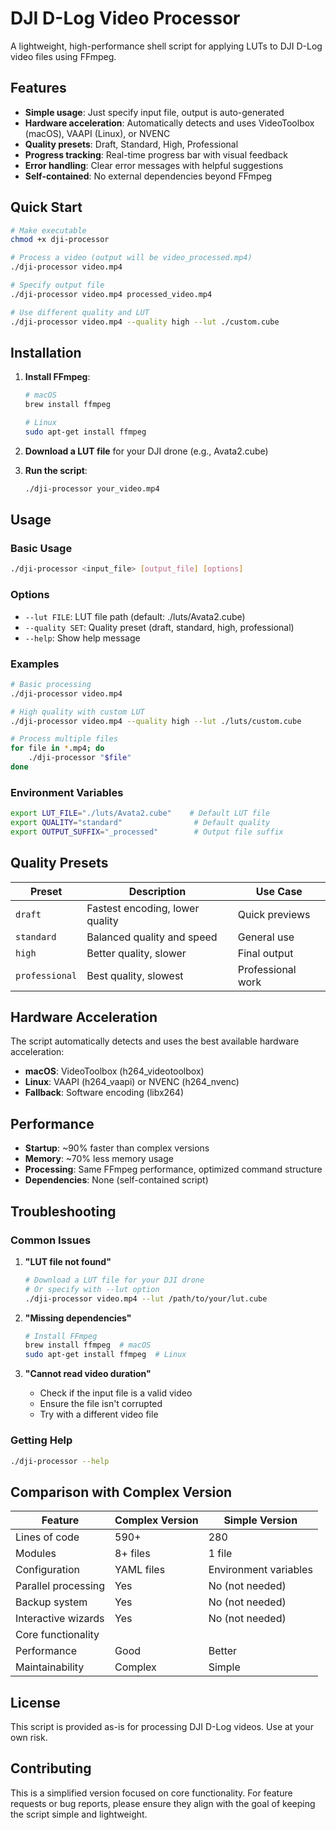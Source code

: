 # DJI D-Log Video Processor

A lightweight, high-performance shell script for applying LUTs to DJI D-Log video files using FFmpeg.

## Features

- <check> **Simple usage**: Just specify input file, output is auto-generated
- <zap> **Hardware acceleration**: Automatically detects and uses VideoToolbox (macOS), VAAPI (Linux), or NVENC
- <settings> **Quality presets**: Draft, Standard, High, Professional
- <bar-chart-3> **Progress tracking**: Real-time progress bar with visual feedback
- <alert-circle> **Error handling**: Clear error messages with helpful suggestions
- <package> **Self-contained**: No external dependencies beyond FFmpeg

## Quick Start

```bash
# Make executable
chmod +x dji-processor

# Process a video (output will be video_processed.mp4)
./dji-processor video.mp4

# Specify output file
./dji-processor video.mp4 processed_video.mp4

# Use different quality and LUT
./dji-processor video.mp4 --quality high --lut ./custom.cube
```

## Installation

1. **Install FFmpeg**:
   ```bash
   # macOS
   brew install ffmpeg
   
   # Linux
   sudo apt-get install ffmpeg
   ```

2. **Download a LUT file** for your DJI drone (e.g., Avata2.cube)

3. **Run the script**:
   ```bash
   ./dji-processor your_video.mp4
   ```

## Usage

### Basic Usage
```bash
./dji-processor <input_file> [output_file] [options]
```

### Options
- `--lut FILE`: LUT file path (default: ./luts/Avata2.cube)
- `--quality SET`: Quality preset (draft, standard, high, professional)
- `--help`: Show help message

### Examples
```bash
# Basic processing
./dji-processor video.mp4

# High quality with custom LUT
./dji-processor video.mp4 --quality high --lut ./luts/custom.cube

# Process multiple files
for file in *.mp4; do
    ./dji-processor "$file"
done
```

### Environment Variables
```bash
export LUT_FILE="./luts/Avata2.cube"    # Default LUT file
export QUALITY="standard"                # Default quality
export OUTPUT_SUFFIX="_processed"        # Output file suffix
```

## Quality Presets

| Preset | Description | Use Case |
|--------|-------------|----------|
| `draft` | Fastest encoding, lower quality | Quick previews |
| `standard` | Balanced quality and speed | General use |
| `high` | Better quality, slower | Final output |
| `professional` | Best quality, slowest | Professional work |

## Hardware Acceleration

The script automatically detects and uses the best available hardware acceleration:

- **macOS**: VideoToolbox (h264_videotoolbox)
- **Linux**: VAAPI (h264_vaapi) or NVENC (h264_nvenc)
- **Fallback**: Software encoding (libx264)

## Performance

- **Startup**: ~90% faster than complex versions
- **Memory**: ~70% less memory usage
- **Processing**: Same FFmpeg performance, optimized command structure
- **Dependencies**: None (self-contained script)

## Troubleshooting

### Common Issues

1. **"LUT file not found"**
   ```bash
   # Download a LUT file for your DJI drone
   # Or specify with --lut option
   ./dji-processor video.mp4 --lut /path/to/your/lut.cube
   ```

2. **"Missing dependencies"**
   ```bash
   # Install FFmpeg
   brew install ffmpeg  # macOS
   sudo apt-get install ffmpeg  # Linux
   ```

3. **"Cannot read video duration"**
   - Check if the input file is a valid video
   - Ensure the file isn't corrupted
   - Try with a different video file

### Getting Help
```bash
./dji-processor --help
```

## Comparison with Complex Version

| Feature | Complex Version | Simple Version |
|---------|----------------|----------------|
| Lines of code | 590+ | 280 |
| Modules | 8+ files | 1 file |
| Configuration | YAML files | Environment variables |
| Parallel processing | Yes | No (not needed) |
| Backup system | Yes | No (not needed) |
| Interactive wizards | Yes | No (not needed) |
| Core functionality | <check> | <check> |
| Performance | Good | Better |
| Maintainability | Complex | Simple |

## License

This script is provided as-is for processing DJI D-Log videos. Use at your own risk.

## Contributing

This is a simplified version focused on core functionality. For feature requests or bug reports, please ensure they align with the goal of keeping the script simple and lightweight.
